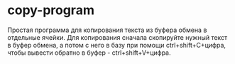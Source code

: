 # copy-program
Простая программа для копирования текста из буфера обмена в отдельные ячейки. Для копирования сначала скопируйте нужный текст в буфер обмена, а потом с него в базу при помощи ctrl+shift+C+цифра, чтобы вывести обратно в буфер - ctrl+shift+V+цифра.
